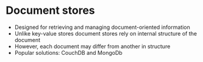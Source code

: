 # Document stores
* Designed for retrieving and managing document-oriented information
* Unlike key-value stores document stores rely on internal structure of the document
* However, each document may differ from another in structure
* Popular solutions: CouchDB and MongoDb
